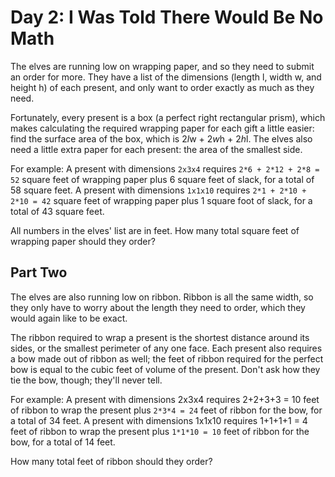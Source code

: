# Day 2: I Was Told There Would Be No Math

The elves are running low on wrapping paper, and so they need to submit an order
for more. They have a list of the dimensions (length l, width w, and height h)
of each present, and only want to order exactly as much as they need.

Fortunately, every present is a box (a perfect right rectangular prism), which
makes calculating the required wrapping paper for each gift a little easier:
find the surface area of the box, which is 2*l*w + 2*w*h + 2*h*l.
The elves also need a little extra paper for each present:
the area of the smallest side.

For example:
A present with dimensions `2x3x4` requires `2*6 + 2*12 + 2*8 = 52` square feet
  of wrapping paper plus 6 square feet of slack, for a total of 58 square feet.
A present with dimensions `1x1x10` requires `2*1 + 2*10 + 2*10 = 42` square feet
  of wrapping paper plus 1 square foot of slack, for a total of 43 square feet.

All numbers in the elves' list are in feet.
How many total square feet of wrapping paper should they order?

## Part Two

The elves are also running low on ribbon. Ribbon is all the same width,
so they only have to worry about the length they need to order,
which they would again like to be exact.

The ribbon required to wrap a present is the shortest distance around its sides,
or the smallest perimeter of any one face. Each present also requires a bow made
out of ribbon as well; the feet of ribbon required for the perfect bow is equal
to the cubic feet of volume of the present.
Don't ask how they tie the bow, though; they'll never tell.

For example:
A present with dimensions 2x3x4 requires 2+2+3+3 = 10 feet of ribbon to wrap
  the present plus `2*3*4 = 24` feet of ribbon for the bow, for a total of 34 feet.
A present with dimensions 1x1x10 requires 1+1+1+1 = 4 feet of ribbon to wrap
  the present plus `1*1*10 = 10` feet of ribbon for the bow, for a total of 14 feet.

How many total feet of ribbon should they order?
